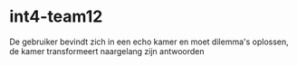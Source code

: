 # int4-team12
De gebruiker bevindt zich in een echo kamer en moet dilemma's oplossen, de kamer transformeert naargelang zijn antwoorden